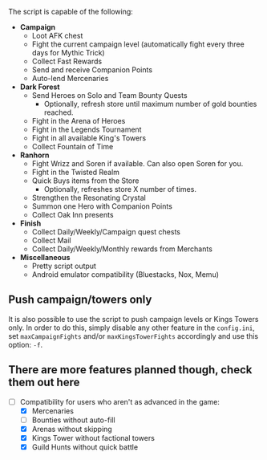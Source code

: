 The script is capable of the following:

* **Campaign**
  * Loot AFK chest
  * Fight the current campaign level (automatically fight every three days for Mythic Trick)
  * Collect Fast Rewards
  * Send and receive Companion Points
  * Auto-lend Mercenaries
* **Dark Forest**
  * Send Heroes on Solo and Team Bounty Quests
    * Optionally, refresh store until maximum number of gold bounties reached.
  * Fight in the Arena of Heroes
  * Fight in the Legends Tournament
  * Fight in all available King's Towers
  * Collect Fountain of Time
* **Ranhorn**
  * Fight Wrizz and Soren if available. Can also open Soren for you.
  * Fight in the Twisted Realm
  * Quick Buys items from the Store
    * Optionally, refreshes store X number of times.
  * Strengthen the Resonating Crystal
  * Summon one Hero with Companion Points
  * Collect Oak Inn presents
* **Finish**
  * Collect Daily/Weekly/Campaign quest chests
  * Collect Mail
  * Collect Daily/Weekly/Monthly rewards from Merchants
* **Miscellaneous**
  * Pretty script output
  * Android emulator compatibility (Bluestacks, Nox, Memu)

## Push campaign/towers only

It is also possible to use the script to push campaign levels or Kings Towers only. In order to do this, simply disable any other feature in the `config.ini`, set `maxCampaignFights` and/or `maxKingsTowerFights` accordingly and use this option: `-f`.

## There are more features planned though, check them out here

* [ ] Compatibility for users who aren't as advanced in the game:
  * [x] Mercenaries
  * [ ] Bounties without auto-fill
  * [x] Arenas without skipping
  * [x] Kings Tower without factional towers
  * [x] Guild Hunts without quick battle

<!-- <hr>

<div align="center">
<a href="https://github.com/delgatojr/AFK-Daily/wiki/Home">Previous page</a>
|
<a href="https://github.com/delgatojr/AFK-Daily/wiki/Supported-Devices">Next page</a>
</div> -->
